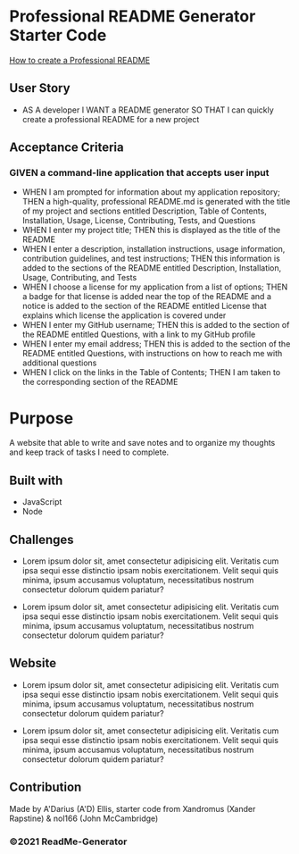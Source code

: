 # Professional README Generator Starter Code

[How to create a Professional README](./readme-guide.md)

## User Story

- AS A developer
  I WANT a README generator
  SO THAT I can quickly create a professional README for a new project

## Acceptance Criteria

### GIVEN a command-line application that accepts user input

- WHEN I am prompted for information about my application repository;
  THEN a high-quality, professional README.md is generated with the title of my project and sections entitled Description, Table of Contents, Installation, Usage, License, Contributing, Tests, and Questions
- WHEN I enter my project title;
  THEN this is displayed as the title of the README
- WHEN I enter a description, installation instructions, usage information, contribution guidelines, and test instructions;
  THEN this information is added to the sections of the README entitled Description, Installation, Usage, Contributing, and Tests
- WHEN I choose a license for my application from a list of options;
  THEN a badge for that license is added near the top of the README and a notice is added to the section of the README entitled License that explains which license the application is covered under
- WHEN I enter my GitHub username;
  THEN this is added to the section of the README entitled Questions, with a link to my GitHub profile
- WHEN I enter my email address;
  THEN this is added to the section of the README entitled Questions, with instructions on how to reach me with additional questions
- WHEN I click on the links in the Table of Contents;
  THEN I am taken to the corresponding section of the README

# Purpose

A website that able to write and save notes and to organize my thoughts and keep track of tasks I need to complete.

## Built with

- JavaScript
- Node

## Challenges

- Lorem ipsum dolor sit, amet consectetur adipisicing elit. Veritatis cum ipsa sequi esse distinctio ipsam nobis exercitationem. Velit sequi quis minima, ipsum accusamus voluptatum, necessitatibus nostrum consectetur dolorum quidem pariatur?

- Lorem ipsum dolor sit, amet consectetur adipisicing elit. Veritatis cum ipsa sequi esse distinctio ipsam nobis exercitationem. Velit sequi quis minima, ipsum accusamus voluptatum, necessitatibus nostrum consectetur dolorum quidem pariatur?

## Website

- Lorem ipsum dolor sit, amet consectetur adipisicing elit. Veritatis cum ipsa sequi esse distinctio ipsam nobis exercitationem. Velit sequi quis minima, ipsum accusamus voluptatum, necessitatibus nostrum consectetur dolorum quidem pariatur?

- Lorem ipsum dolor sit, amet consectetur adipisicing elit. Veritatis cum ipsa sequi esse distinctio ipsam nobis exercitationem. Velit sequi quis minima, ipsum accusamus voluptatum, necessitatibus nostrum consectetur dolorum quidem pariatur?

## Contribution

Made by A'Darius (A'D) Ellis, starter code from Xandromus (Xander Rapstine) & nol166 (John McCambridge)

### ©️2021 ReadMe-Generator
